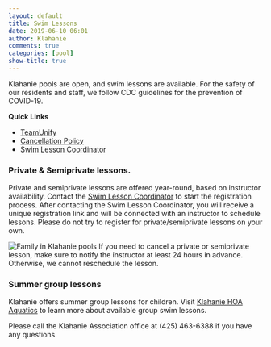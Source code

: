 ```yaml
---
layout: default
title: Swim Lessons
date: 2019-06-10 06:01
author: Klahanie
comments: true
categories: [pool]
show-title: true
---
```


<div class="alert alert-warning">
  
 Klahanie pools are open, and swim lessons are available. For the safety of our residents and staff, we follow CDC guidelines for the prevention of COVID-19. 
 
<strong>Quick Links</strong> 
  
</div>

<div class="card float-right ml-4 mb-4">
  
  <ul class="list-group list-group-flush">
    <li class="list-group-item"><a href="https://www.teamunify.com/cmkhoaa">TeamUnify</a></li>
    <li class="list-group-item"><a href="{{site.url}}/files/cancellation-policy.pdf">Cancellation Policy</a></li>
    <li class="list-group-item"><a href="mailto:swimlessons@klahanie.com">Swim Lesson Coordinator</a></li>
  </ul>
</div>


### Private &amp; Semiprivate lessons. 

Private and semiprivate lessons are offered year-round, based on instructor availability. Contact the [Swim Lesson Coordinator](mailto:swimlessons@klahanie.com) to start the registration process. After contacting the Swim Lesson Coordinator, you will receive a unique registration link and will be connected with an instructor to schedule lessons. Please do not try to register for private/semiprivate lessons on your own.

<img src="{{site.url}}/images/swim-1.jpg" class="float-right" style="max-width:200px;" alt="Family in Klahanie pools" >
If you need to cancel a private or semiprivate lesson, make sure to notify the instructor at least 24 hours in advance. Otherwise, we cannot reschedule the lesson.

### Summer group lessons

Klahanie offers summer group lessons for children. Visit [Klahanie HOA Aquatics](https://www.teamunify.com/SubTabGeneric.jsp?team=cmkhoaa&_stabid_=167646) to learn more about available group swim lessons.

Please call the Klahanie Association office at (425) 463-6388 if you have any questions.
